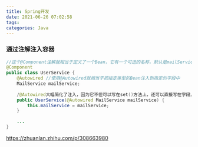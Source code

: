 ```yaml
---
title: Spring开发
date: 2021-06-26 07:02:58
tags:
categories: Java
---
```


### 通过注解注入容器

```java
//这个@Component注解就相当于定义了一个Bean，它有一个可选的名称，默认是mailService，即小写开头的类名
@Component
public class UserService {
    @Autowired //使用@Autowired就相当于把指定类型的Bean注入到指定的字段中
    MailService mailService;
    
    /@Autowired大幅简化了注入，因为它不但可以写在set()方法上，还可以直接写在字段上，甚至可以写在构造方法中
    public UserService(@Autowired MailService mailService) { 
        this.mailService = mailService;
    }

    ...
}
```















https://zhuanlan.zhihu.com/p/308663980